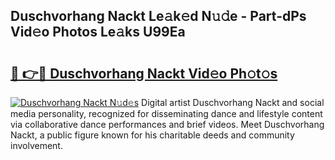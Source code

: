 ## Duschvorhang Nackt Le𝚊k𝚎d N𝚞𝚍e - Part-dPs Vid𝚎o Photos Le𝚊ks U99Ea

# <h2><a href="http://fbaiwi9.evod.top/?m=Duschvorhang+Nackt">🔗 👉🔴 Duschvorhang Nackt Vid𝚎o Ph𝚘t𝚘s</a></h2>

[![Duschvorhang Nackt N𝚞d𝚎s](https://i.imgur.com/8V9OHl7.gif)](http://fbaiwi9.evod.top/?m=Duschvorhang+Nackt)
Digital artist Duschvorhang Nackt and social media personality, recognized for disseminating dance and lifestyle content via collaborative dance performances and brief videos. Meet Duschvorhang Nackt, a public figure known for his charitable deeds and community involvement. 

